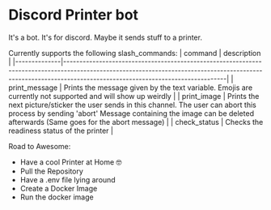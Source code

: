 # Discord Printer bot 

It's a bot. It's for discord. Maybe it sends stuff to a printer.

Currently supports the following slash_commands: 
| command      | description                                                                                                                                                                                                  |
|--------------|--------------------------------------------------------------------------------------------------------------------------------------------------------------------------------------------------------------|
| print_message   | Prints the message given by the text variable.  Emojis are currently not supported and will show up weirdly                                                                                                     |
| print_image  | Prints the next picture/sticker the user sends in this channel. The user can abort this process by sending 'abort'  Message containing the image can be deleted afterwards (Same goes for the abort message) |
| check_status | Checks the readiness status of the printer                                                                                                                                                                   |

Road to Awesome:

- Have a cool Printer at Home 🤓
- Pull the Repository
- Have a .env file lying around
- Create a Docker Image
- Run the docker image
